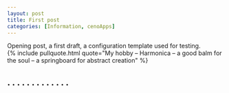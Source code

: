 ```yaml
---
layout: post
title: First post
categories: [Information, cenoApps]
---
```

Opening post, a first draft, a configuration template used for testing.  
{% include pullquote.html quote="My hobby – Harmonica – a good balm for the soul – a springboard for abstract creation" %}  

.
.
.
.
.
.
.
.
.
.
.
.
.
---
